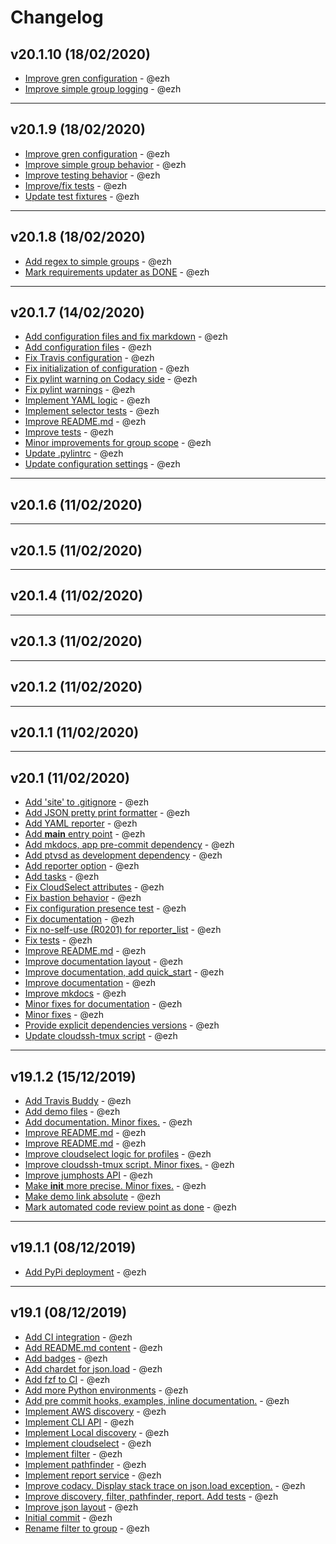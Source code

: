 # Changelog

## v20.1.10 (18/02/2020)

-   [Improve gren configuration](https://github.com/ezh/cloudselect/commit/8f6a650944d679cc6f251f6690e7910d086a1041) - @ezh
-   [Improve simple group logging](https://github.com/ezh/cloudselect/commit/0e76ae3f30afe8830aff8a537057d3fef684f53c) - @ezh

* * *

## v20.1.9 (18/02/2020)

-   [Improve gren configuration](https://github.com/ezh/cloudselect/commit/78a291685729fbd6dfd5849e2777fa82488ad34c) - @ezh
-   [Improve simple group behavior](https://github.com/ezh/cloudselect/commit/85a6489c5c3322287d32089e38e109820eb01ad9) - @ezh
-   [Improve testing behavior](https://github.com/ezh/cloudselect/commit/e81c777936ce122a524b47fbbc47fe5fd24f4501) - @ezh
-   [Improve/fix tests](https://github.com/ezh/cloudselect/commit/708c5440ffe9c4065446629d4315e64a5f6ba9d5) - @ezh
-   [Update test fixtures](https://github.com/ezh/cloudselect/commit/ea06a7c2a5e02b665c9d25d9586aa989ac47ae14) - @ezh

* * *

## v20.1.8 (18/02/2020)

-   [Add regex to simple groups](https://github.com/ezh/cloudselect/commit/b57c6c9b2aa61ee30724e93d8e1355f2dce515f1) - @ezh
-   [Mark requirements updater as DONE](https://github.com/ezh/cloudselect/commit/ef05eb55e782f892f609236eff6157acb838833b) - @ezh

* * *

## v20.1.7 (14/02/2020)

-   [Add configuration files and fix markdown](https://github.com/ezh/cloudselect/commit/3e638ae70e739d12ec6e97d8b0acad5994921188) - @ezh
-   [Add configuration files](https://github.com/ezh/cloudselect/commit/d18e9ada10b21e4ecdee8090a7a7c7fccae05dda) - @ezh
-   [Fix Travis configuration](https://github.com/ezh/cloudselect/commit/db109eda71f6db250f569fdc534b0d8b9127742d) - @ezh
-   [Fix initialization of configuration](https://github.com/ezh/cloudselect/commit/addd606d0a44b1fab209553c9c4dddad0419bed5) - @ezh
-   [Fix pylint warning on Codacy side](https://github.com/ezh/cloudselect/commit/23d62e9b4a9fea35cf04fac5f587f6ad5545035c) - @ezh
-   [Fix pylint warnings](https://github.com/ezh/cloudselect/commit/a32d4b3cd7e33cc0bde02c402b05b4398592b76a) - @ezh
-   [Implement YAML logic](https://github.com/ezh/cloudselect/commit/3ed74da2ccccdb3ee808076e080ae46ccf977cb9) - @ezh
-   [Implement selector tests](https://github.com/ezh/cloudselect/commit/509a43d35ef75080a24c4fe54e0dc6f803c32257) - @ezh
-   [Improve README.md](https://github.com/ezh/cloudselect/commit/d2eb3f9ce37186aa4c7c035f0ae972a183ebda6a) - @ezh
-   [Improve tests](https://github.com/ezh/cloudselect/commit/8b79586a533d14c462158b3717067d1e1c49fa55) - @ezh
-   [Minor improvements for group scope](https://github.com/ezh/cloudselect/commit/b5ec2a3582bba1d48af1695af42a728100a7aa41) - @ezh
-   [Update .pylintrc](https://github.com/ezh/cloudselect/commit/f56f5d5ee6b1d73ec5c264b558b65c32afcde8ed) - @ezh
-   [Update configuration settings](https://github.com/ezh/cloudselect/commit/4538b4039c468515d81d1994dddda1ae1c74b875) - @ezh

* * *

## v20.1.6 (11/02/2020)

* * *

## v20.1.5 (11/02/2020)

* * *

## v20.1.4 (11/02/2020)

* * *

## v20.1.3 (11/02/2020)

* * *

## v20.1.2 (11/02/2020)

* * *

## v20.1.1 (11/02/2020)

* * *

## v20.1 (11/02/2020)

-   [Add 'site' to .gitignore](https://github.com/ezh/cloudselect/commit/ef95946b479935cc0e3d087d9cdd52d3c69b5232) - @ezh
-   [Add JSON pretty print formatter](https://github.com/ezh/cloudselect/commit/2672defaa6238f421e1825356cd7fba892214e65) - @ezh
-   [Add YAML reporter](https://github.com/ezh/cloudselect/commit/4609a19142e9c0536d26d1514217ba1418f87c6d) - @ezh
-   [Add **main** entry point](https://github.com/ezh/cloudselect/commit/d8b81956ee28def4ba2d28a5a8990a552393c9d7) - @ezh
-   [Add mkdocs, app pre-commit dependency](https://github.com/ezh/cloudselect/commit/593536f93e2363654f2e9251da07fc1c8baf0e7f) - @ezh
-   [Add ptvsd as development dependency](https://github.com/ezh/cloudselect/commit/e7a2cfa2bdb3c91a85a2d1080d6649ad1b3c4459) - @ezh
-   [Add reporter option](https://github.com/ezh/cloudselect/commit/a3e9af6f6e222d5cdaea5b843f558d24e5c32250) - @ezh
-   [Add tasks](https://github.com/ezh/cloudselect/commit/be366745238812f5ba4540d61e1dbac16da58a36) - @ezh
-   [Fix CloudSelect attributes](https://github.com/ezh/cloudselect/commit/c30a73cd617fd548c024fb983a6ce7a113b8e5b1) - @ezh
-   [Fix bastion behavior](https://github.com/ezh/cloudselect/commit/3d2760f58a8d1ae17b5a0d8761ad33958ee4a4a3) - @ezh
-   [Fix configuration presence test](https://github.com/ezh/cloudselect/commit/8e91dd9582b2fbf23f782f5df774593f14466dc5) - @ezh
-   [Fix documentation](https://github.com/ezh/cloudselect/commit/c1c77b43e9e2b05b89dfc0c2049897d124660b47) - @ezh
-   [Fix no-self-use (R0201) for reporter_list](https://github.com/ezh/cloudselect/commit/38fd6eb025e320663b9bb4019cc79d85d5de95de) - @ezh
-   [Fix tests](https://github.com/ezh/cloudselect/commit/46d5c7d7986f89e8309db57c944468c3df66ddb4) - @ezh
-   [Improve README.md](https://github.com/ezh/cloudselect/commit/3a00d2ac7335d8d80844fe875aafb77df7387c13) - @ezh
-   [Improve documentation layout](https://github.com/ezh/cloudselect/commit/a26c90aa20e347f07a029d8e78637fc664e762b8) - @ezh
-   [Improve documentation, add quick_start](https://github.com/ezh/cloudselect/commit/2020f49f6a0658c7b2ce9dd564dd0aec47eb90a1) - @ezh
-   [Improve documentation](https://github.com/ezh/cloudselect/commit/652c2b4d201ec5aee30c2bdd7b85dd72b6118695) - @ezh
-   [Improve mkdocs](https://github.com/ezh/cloudselect/commit/ea43ba403250e9da82e47f251c80137b95aefbdd) - @ezh
-   [Minor fixes for documentation](https://github.com/ezh/cloudselect/commit/f9800737d045f1632e88150eb0d17d53c5857096) - @ezh
-   [Minor fixes](https://github.com/ezh/cloudselect/commit/1f022fb7503c010288b5c3a125bebe63aac86301) - @ezh
-   [Provide explicit dependencies versions](https://github.com/ezh/cloudselect/commit/0a2f6d5a4b1610593119f7b62a530890c23e3134) - @ezh
-   [Update cloudssh-tmux script](https://github.com/ezh/cloudselect/commit/d801260b317d993a1be0c766be24f0ac9474d2b6) - @ezh

* * *

## v19.1.2 (15/12/2019)

-   [Add Travis Buddy](https://github.com/ezh/cloudselect/commit/3daf4a17b7a2ed112019ee7daedb2b58fd83d504) - @ezh
-   [Add demo files](https://github.com/ezh/cloudselect/commit/6ecf4c363b895c060984518658ccc6c4eaf2eadd) - @ezh
-   [Add documentation. Minor fixes.](https://github.com/ezh/cloudselect/commit/3abd61659b7cf9707a7055f4136d87851a30453c) - @ezh
-   [Improve README.md](https://github.com/ezh/cloudselect/commit/b08b1e6cbb66d182f161336c09bdb5eecbeb5d4b) - @ezh
-   [Improve README.md](https://github.com/ezh/cloudselect/commit/eb26b6debc211ba4a4e338bdf59d054cc0c2ccd7) - @ezh
-   [Improve cloudselect logic for profiles](https://github.com/ezh/cloudselect/commit/71054abefb9f04e25fde89e91781edffbe01b01d) - @ezh
-   [Improve cloudssh-tmux script. Minor fixes.](https://github.com/ezh/cloudselect/commit/250a69c6d4f408cc3777d359557cfb8dab1f650e) - @ezh
-   [Improve jumphosts API](https://github.com/ezh/cloudselect/commit/d1b0a07a2297c59ce6dfc2280f6fd60c4237b09b) - @ezh
-   [Make **init** more precise. Minor fixes.](https://github.com/ezh/cloudselect/commit/036270dc34837c5e2fc83a8e856919a4ae95ecc2) - @ezh
-   [Make demo link absolute](https://github.com/ezh/cloudselect/commit/c167aa097a7074d0d20e65757cb528d8e78a21c4) - @ezh
-   [Mark automated code review point as done](https://github.com/ezh/cloudselect/commit/1d648f5dbbcbc380cb1212f262f2a5973e27e806) - @ezh

* * *

## v19.1.1 (08/12/2019)

-   [Add PyPi deployment](https://github.com/ezh/cloudselect/commit/652bce813f9b004b97044519d67c295d18484599) - @ezh

* * *

## v19.1 (08/12/2019)

-   [Add CI integration](https://github.com/ezh/cloudselect/commit/9bfcba638398b862452c987eb9a4701a143a78c7) - @ezh
-   [Add README.md content](https://github.com/ezh/cloudselect/commit/eded5d443dea62a9b65faa71c12e23a2937488f1) - @ezh
-   [Add badges](https://github.com/ezh/cloudselect/commit/c30e00808d0d89b9d40fca1da238d6f956f6103c) - @ezh
-   [Add chardet for json.load](https://github.com/ezh/cloudselect/commit/4254ba69ca91dc8fad029c4ad61d181e9ad46458) - @ezh
-   [Add fzf to CI](https://github.com/ezh/cloudselect/commit/baff26589456536e2a9f5e9544332a78cac8e189) - @ezh
-   [Add more Python environments](https://github.com/ezh/cloudselect/commit/69fd42482069b361834d1cef9fa7cbd832c5b135) - @ezh
-   [Add pre commit hooks, examples, inline documentation.](https://github.com/ezh/cloudselect/commit/a6b86c93668bea1e19a7829dae4686751becba7d) - @ezh
-   [Implement AWS discovery](https://github.com/ezh/cloudselect/commit/a93b5d00beee27d827eb9f13177beadce782f382) - @ezh
-   [Implement CLI API](https://github.com/ezh/cloudselect/commit/901cbba65cc629e58c733653f04a750d9dd209e0) - @ezh
-   [Implement Local discovery](https://github.com/ezh/cloudselect/commit/47bfee498cc79c7523769ca3575c0e34e04ef77f) - @ezh
-   [Implement cloudselect](https://github.com/ezh/cloudselect/commit/ff276d6d62f38656fb970c3026106959fb76a25a) - @ezh
-   [Implement filter](https://github.com/ezh/cloudselect/commit/0e57c383f526b38c11d361e5c752d38dee0fdbab) - @ezh
-   [Implement pathfinder](https://github.com/ezh/cloudselect/commit/5bcab9dc98e731dba598f5e0a991f6cd9da5c8d4) - @ezh
-   [Implement report service](https://github.com/ezh/cloudselect/commit/2740a98772eef81ddce98518f0b51083a4ee3b2f) - @ezh
-   [Improve codacy. Display stack trace on json.load exception.](https://github.com/ezh/cloudselect/commit/05d21466717086107a31f457f67f337eff8d0c2c) - @ezh
-   [Improve discovery, filter, pathfinder, report. Add tests](https://github.com/ezh/cloudselect/commit/1c06240d07c8077889b995d88a5d57ff846ab990) - @ezh
-   [Improve json layout](https://github.com/ezh/cloudselect/commit/923861520a1f42df88b1a7cb7dc5200dda0240ac) - @ezh
-   [Initial commit](https://github.com/ezh/cloudselect/commit/9c0d7b6d4693b6be56f065bb6344de595f473121) - @ezh
-   [Rename filter to group](https://github.com/ezh/cloudselect/commit/534c7502f1302b160938218fb864ec308dc1ddc6) - @ezh
